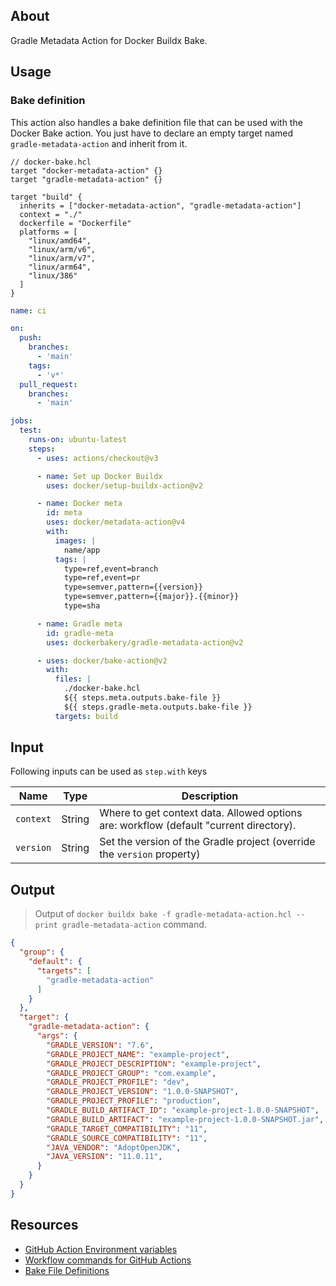 ## About

Gradle Metadata Action for Docker Buildx Bake.

## Usage

### Bake definition

This action also handles a bake definition file that can be used with the Docker Bake action. You just have to declare an empty target named `gradle-metadata-action` and inherit from it.

```hcl
// docker-bake.hcl
target "docker-metadata-action" {}
target "gradle-metadata-action" {}

target "build" {
  inherits = ["docker-metadata-action", "gradle-metadata-action"]
  context = "./"
  dockerfile = "Dockerfile"
  platforms = [
    "linux/amd64",
    "linux/arm/v6",
    "linux/arm/v7",
    "linux/arm64",
    "linux/386"
  ]
}
```

```yml
name: ci

on:
  push:
    branches:
      - 'main'
    tags:
      - 'v*'
  pull_request:
    branches:
      - 'main'

jobs:
  test:
    runs-on: ubuntu-latest
    steps:
      - uses: actions/checkout@v3

      - name: Set up Docker Buildx
        uses: docker/setup-buildx-action@v2

      - name: Docker meta
        id: meta
        uses: docker/metadata-action@v4
        with:
          images: |
            name/app
          tags: |
            type=ref,event=branch
            type=ref,event=pr
            type=semver,pattern={{version}}
            type=semver,pattern={{major}}.{{minor}}
            type=sha

      - name: Gradle meta
        id: gradle-meta
        uses: dockerbakery/gradle-metadata-action@v2

      - uses: docker/bake-action@v2
        with:
          files: |
            ./docker-bake.hcl
            ${{ steps.meta.outputs.bake-file }}
            ${{ steps.gradle-meta.outputs.bake-file }}
          targets: build
```

## Input

Following inputs can be used as `step.with` keys

| Name      | Type   | Description                                                                            |
| --------- | ------ | -------------------------------------------------------------------------------------- |
| `context` | String | Where to get context data. Allowed options are: workflow (default "current directory). |
| `version` | String | Set the version of the Gradle project (override the `version` property)                |

## Output

> Output of `docker buildx bake -f gradle-metadata-action.hcl --print gradle-metadata-action` command.

```json
{
  "group": {
    "default": {
      "targets": [
        "gradle-metadata-action"
      ]
    }
  },
  "target": {
    "gradle-metadata-action": {
      "args": {
        "GRADLE_VERSION": "7.6",
        "GRADLE_PROJECT_NAME": "example-project",
        "GRADLE_PROJECT_DESCRIPTION": "example-project",
        "GRADLE_PROJECT_GROUP": "com.example",
        "GRADLE_PROJECT_PROFILE": "dev",
        "GRADLE_PROJECT_VERSION": "1.0.0-SNAPSHOT",
        "GRADLE_PROJECT_PROFILE": "production",
        "GRADLE_BUILD_ARTIFACT_ID": "example-project-1.0.0-SNAPSHOT",
        "GRADLE_BUILD_ARTIFACT": "example-project-1.0.0-SNAPSHOT.jar",
        "GRADLE_TARGET_COMPATIBILITY": "11",
        "GRADLE_SOURCE_COMPATIBILITY": "11",
        "JAVA_VENDOR": "AdoptOpenJDK",
        "JAVA_VERSION": "11.0.11",
      }
    }
  }
}
```

## Resources

- [GitHub Action Environment variables](https://docs.github.com/en/actions/learn-github-actions/environment-variables)
- [Workflow commands for GitHub Actions](https://docs.github.com/en/actions/using-workflows/workflow-commands-for-github-actions)
- [Bake File Definitions](https://github.com/docker/buildx/blob/master/docs/guides/bake/file-definition.md)
